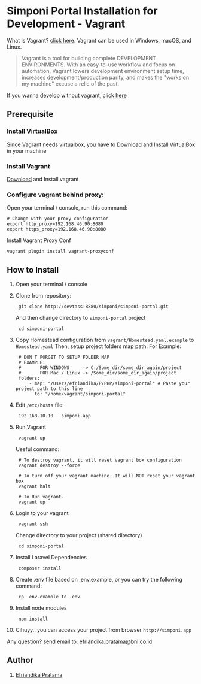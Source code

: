 # Simponi Portal Installation for Development - Vagrant

What is Vagrant? [click here](https://www.vagrantup.com/). Vagrant can be used in Windows, macOS, and Linux.

> Vagrant is a tool for building complete DEVELOPMENT ENVIRONMENTS. With an easy-to-use workflow and focus on automation, Vagrant lowers development environment setup time, increases development/production parity, and makes the "works on my machine" excuse a relic of the past.

If you wanna develop without vagrant, [click here](installation.md)

## Prerequisite

### Install VirtualBox

Since Vagrant needs virtualbox, you have to [Download](https://www.vagrantup.com/downloads.html) and Install VirtualBox in your machine

### Install Vagrant

[Download](https://www.vagrantup.com/downloads.html) and Install vagrant
    
### Configure vagrant behind proxy:

Open your terminal / console, run this command:

    # Change with your proxy configuration
    export http_proxy=192.168.46.90:8080
    export https_proxy=192.168.46.90:8080
    
Install Vagrant Proxy Conf

    vagrant plugin install vagrant-proxyconf
    
## How to Install

1. Open your terminal / console

2. Clone from repository: 

        git clone http://devtass:8880/simponi/simponi-portal.git
    
    And then change directory to `simponi-portal` project
    
        cd simponi-portal

3. Copy Homestead configuration from `vagrant/Homestead.yaml.example` to `Homestead.yaml`
   Then, setup project folders map path. For Example:
   
        # DON'T FORGET TO SETUP FOLDER MAP
        # EXAMPLE:
        #       FOR WINDOWS     -> C:/Some_dir/some_dir_again/project
        #       FOR Mac / Linux -> /Some_dir/some_dir_again/project
        folders:
            - map: "/Users/efriandika/P/PHP/simponi-portal" # Paste your project path to this line
              to: "/home/vagrant/simponi-portal"
             
4. Edit `/etc/hosts` file:

        192.168.10.10	simponi.app

5. Run Vagrant

        vagrant up
       
    Useful command:
   
        # To destroy vagrant, it will reset vagrant box configuration
        vagrant destroy --force
       
        # To turn off your vagrant machine. It will NOT reset your vagrant box
        vagrant halt
       
        # To Run vagrant.
        vagrant up

6. Login to your vagrant

        vagrant ssh
       
    Change directory to your project (shared directory)
   
        cd simponi-portal

7. Install Laravel Dependencies

        composer install
    
8. Create .env file based on .env.example, or you can try the following command:

        cp .env.example to .env

9. Install node modules

        npm install

10. Cihuyy.. you can access your project from browser `http://simponi.app`


Any question? send email to: efriandika.pratama@bni.co.id

## Author
1. [Efriandika Pratama](efriandika.pratama@bni.co.id)